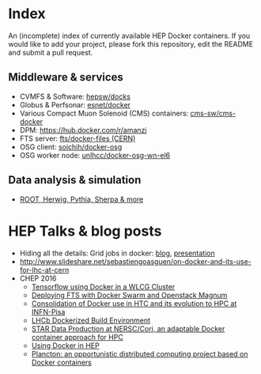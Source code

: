 # Index
An (incomplete) index of currently available HEP Docker containers. If you would like to add your project, please fork this repository, edit the README and submit a pull request.

## Middleware & services
- CVMFS & Software: [hepsw/docks](https://github.com/hepsw/docks)
- Globus & Perfsonar: [esnet/docker](https://github.com/esnet/docker)
- Various Compact Muon Solenoid (CMS) containers: [cms-sw/cms-docker](cms-sw/cms-docker)
- DPM: https://hub.docker.com/r/amanzi
- FTS server: [fts/docker-files (CERN)](https://gitlab.cern.ch/fts/docker-files/tree/master/fts-server)
- OSG client: [soichih/docker-osg](https://github.com/soichih/docker-osg)
- OSG worker node: [unlhcc/docker-osg-wn-el6](https://github.com/unlhcc/docker-osg-wn-el6)

## Data analysis & simulation
- [ROOT, Herwig, Pythia, Sherpa & more](https://github.com/lukasheinrich/hepsw-docker)

# HEP Talks & blog posts
 - Hiding all the details: Grid jobs in docker: [blog](https://djw8605.github.io/2016/05/18/hiding-all-the-details-grid-jobs-in-docker/), [presentation](https://research.cs.wisc.edu/htcondor/HTCondorWeek2016/presentations/WedWeitzel_DockerGridJobs.pdf)
 - http://www.slideshare.net/sebastiengoasguen/on-docker-and-its-use-for-lhc-at-cern
 - CHEP 2016
   - [Tensorflow using Docker in a WLCG Cluster](https://indico.cern.ch/event/505613/contributions/2230741/)
   - [ Deploying FTS with Docker Swarm and Openstack Magnum ](https://indico.cern.ch/event/505613/contributions/2227329/)
   - [Consolidation of Docker use in HTC and its evolution to HPC at INFN-Pisa](https://indico.cern.ch/event/505613/contributions/2227430/)
   - [LHCb Dockerized Build Environment ](https://indico.cern.ch/event/505613/contributions/2230748/)
   - [STAR Data Production at NERSC/Cori, an adaptable Docker container approach for HPC ](https://indico.cern.ch/event/505613/contributions/2227375/)
   - [Using Docker in HEP ](https://indico.cern.ch/event/505613/contributions/2227994/)
   - [Plancton: an opportunistic distributed computing project based on Docker containers ](https://indico.cern.ch/event/505613/contributions/2227997/)
